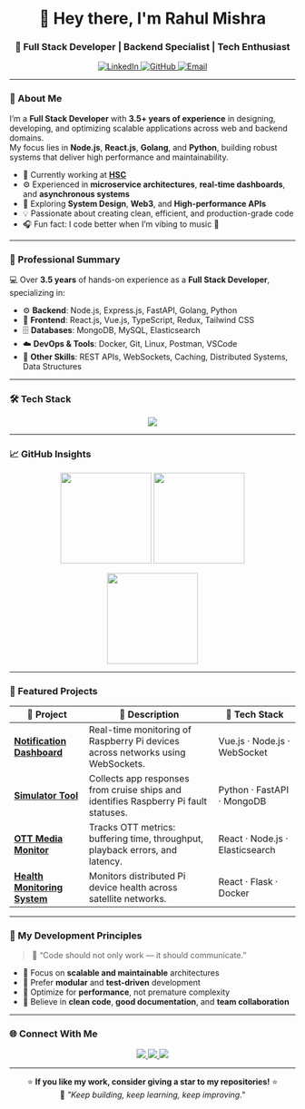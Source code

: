 <!-- Profile Header -->
<h1 align="center">👋 Hey there, I'm Rahul Mishra</h1>
<h3 align="center">🚀 Full Stack Developer | Backend Specialist | Tech Enthusiast</h3>

<p align="center">
  <a href="https://www.linkedin.com/in/rahul-mishra-b2970813b/">
    <img src="https://img.shields.io/badge/LinkedIn-blue?style=flat&logo=linkedin" alt="LinkedIn" />
  </a>
  <a href="https://github.com/rahulmishra117">
    <img src="https://img.shields.io/badge/GitHub-black?style=flat&logo=github" alt="GitHub" />
  </a>
  <a href="mailto:rahulmishra117@gmail.com">
    <img src="https://img.shields.io/badge/Email-red?style=flat&logo=gmail" alt="Email" />
  </a>
</p>

---

### 🧠 About Me  

I’m a **Full Stack Developer** with **3.5+ years of experience** in designing, developing, and optimizing scalable applications across web and backend domains.  
My focus lies in **Node.js**, **React.js**, **Golang**, and **Python**, building robust systems that deliver high performance and maintainability.  

- 🔭 Currently working at **[HSC](https://hsc.com/)**  
- ⚙️ Experienced in **microservice architectures**, **real-time dashboards**, and **asynchronous systems**  
- 🌱 Exploring **System Design**, **Web3**, and **High-performance APIs**  
- 💡 Passionate about creating clean, efficient, and production-grade code  
- 🎧 Fun fact: I code better when I’m vibing to music 🎵  

---

### 💼 Professional Summary

💻 Over **3.5 years** of hands-on experience as a **Full Stack Developer**, specializing in:
- ⚙️ **Backend**: Node.js, Express.js, FastAPI, Golang, Python  
- 🧩 **Frontend**: React.js, Vue.js, TypeScript, Redux, Tailwind CSS  
- 🗄️ **Databases**: MongoDB, MySQL, Elasticsearch  
- ☁️ **DevOps & Tools**: Docker, Git, Linux, Postman, VSCode  
- 🧠 **Other Skills**: REST APIs, WebSockets, Caching, Distributed Systems, Data Structures  

---

### 🛠️ Tech Stack

<p align="center">
  <img src="https://skillicons.dev/icons?i=js,ts,react,vue,redux,nodejs,express,go,python,fastapi,mongodb,mysql,elasticsearch,docker,linux,git,postman,vscode&perline=9" />
</p>

---

### 📈 GitHub Insights  

<p align="center">
  <img height="160" src="https://github-readme-stats.vercel.app/api?username=rahulmishra117&show_icons=true&theme=radical&hide_border=true&count_private=true" />
  <img height="160" src="https://github-readme-streak-stats.herokuapp.com?user=rahulmishra117&theme=radical&hide_border=true" />
</p>

<p align="center">
  <img height="160" src="https://github-readme-stats.vercel.app/api/top-langs/?username=rahulmishra117&layout=compact&theme=radical&hide_border=true" />
</p>

---

### 🚀 Featured Projects  

| 🧩 Project | 📝 Description | 🧠 Tech Stack |
|-------------|----------------|---------------|
| [**Notification Dashboard**](https://github.com/rahulmishra117) | Real-time monitoring of Raspberry Pi devices across networks using WebSockets. | Vue.js · Node.js · WebSocket |
| [**Simulator Tool**](https://github.com/rahulmishra117) | Collects app responses from cruise ships and identifies Raspberry Pi fault statuses. | Python · FastAPI · MongoDB |
| [**OTT Media Monitor**](https://github.com/rahulmishra117) | Tracks OTT metrics: buffering time, throughput, playback errors, and latency. | React · Node.js · Elasticsearch |
| [**Health Monitoring System**](https://github.com/rahulmishra117) | Monitors distributed Pi device health across satellite networks. | React · Flask · Docker |

---

### 🧩 My Development Principles

> 🧠 “Code should not only work — it should communicate.”  

- 🔹 Focus on **scalable and maintainable** architectures  
- 🔹 Prefer **modular** and **test-driven** development  
- 🔹 Optimize for **performance**, not premature complexity  
- 🔹 Believe in **clean code**, **good documentation**, and **team collaboration**  

---

### 🌐 Connect With Me  

<p align="center">
  <a href="https://www.linkedin.com/in/rahul-mishra-b2970813b/">
    <img src="https://img.shields.io/badge/LinkedIn-0A66C2?style=for-the-badge&logo=linkedin&logoColor=white" />
  </a>
  <a href="https://github.com/rahulmishra117">
    <img src="https://img.shields.io/badge/GitHub-000000?style=for-the-badge&logo=github&logoColor=white" />
  </a>
  <a href="mailto:rahulmishra117@gmail.com">
    <img src="https://img.shields.io/badge/Gmail-EA4335?style=for-the-badge&logo=gmail&logoColor=white" />
  </a>
</p>

---

<div align="center">

⭐ **If you like my work, consider giving a star to my repositories!** ⭐  
💬 *"Keep building, keep learning, keep improving."*

</div>

